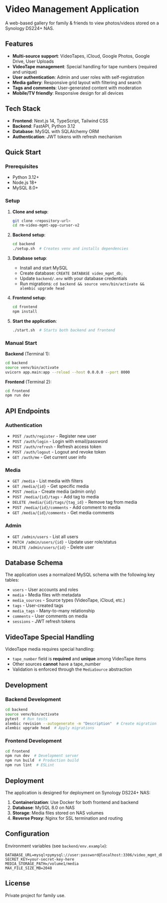 # Video Management Application

A web-based gallery for family & friends to view photos/videos stored on a Synology DS224+ NAS.

## Features

- **Multi-source support**: VideoTapes, iCloud, Google Photos, Google Drive, User Uploads
- **VideoTape management**: Special handling for tape numbers (required and unique)
- **User authentication**: Admin and user roles with self-registration
- **Media gallery**: Responsive grid layout with filtering and search
- **Tags and comments**: User-generated content with moderation
- **Mobile/TV friendly**: Responsive design for all devices

## Tech Stack

- **Frontend**: Next.js 14, TypeScript, Tailwind CSS
- **Backend**: FastAPI, Python 3.12
- **Database**: MySQL with SQLAlchemy ORM
- **Authentication**: JWT tokens with refresh mechanism

## Quick Start

### Prerequisites

- Python 3.12+
- Node.js 18+
- MySQL 8.0+

### Setup

1. **Clone and setup**:
   ```bash
   git clone <repository-url>
   cd rm-video-mgmt-app-cursor-v2
   ```

2. **Backend setup**:
   ```bash
   cd backend
   ./setup.sh  # Creates venv and installs dependencies
   ```

3. **Database setup**:
   - Install and start MySQL
   - Create database: `CREATE DATABASE video_mgmt_db;`
   - Update `backend/.env` with your database credentials
   - Run migrations: `cd backend && source venv/bin/activate && alembic upgrade head`

4. **Frontend setup**:
   ```bash
   cd frontend
   npm install
   ```

5. **Start the application**:
   ```bash
   ./start.sh  # Starts both backend and frontend
   ```

### Manual Start

**Backend** (Terminal 1):
```bash
cd backend
source venv/bin/activate
uvicorn app.main:app --reload --host 0.0.0.0 --port 8000
```

**Frontend** (Terminal 2):
```bash
cd frontend
npm run dev
```

## API Endpoints

### Authentication
- `POST /auth/register` - Register new user
- `POST /auth/login` - Login with email/password
- `POST /auth/refresh` - Refresh access token
- `POST /auth/logout` - Logout and revoke token
- `GET /auth/me` - Get current user info

### Media
- `GET /media` - List media with filters
- `GET /media/{id}` - Get specific media
- `POST /media` - Create media (admin only)
- `POST /media/{id}/tags` - Add tag to media
- `DELETE /media/{id}/tags/{tag_id}` - Remove tag from media
- `POST /media/{id}/comments` - Add comment to media
- `GET /media/{id}/comments` - Get media comments

### Admin
- `GET /admin/users` - List all users
- `PATCH /admin/users/{id}` - Update user role/status
- `DELETE /admin/users/{id}` - Delete user

## Database Schema

The application uses a normalized MySQL schema with the following key tables:

- `users` - User accounts and roles
- `media` - Media files with metadata
- `media_sources` - Source types (VideoTape, iCloud, etc.)
- `tags` - User-created tags
- `media_tags` - Many-to-many relationship
- `comments` - User comments on media
- `sessions` - JWT refresh tokens

## VideoTape Special Handling

VideoTape media requires special handling:
- `tape_number` field is **required** and **unique** among VideoTape items
- Other sources **cannot** have a tape_number
- Validation is enforced through the `MediaSource` abstraction

## Development

### Backend Development
```bash
cd backend
source venv/bin/activate
pytest  # Run tests
alembic revision --autogenerate -m "Description"  # Create migration
alembic upgrade head  # Apply migrations
```

### Frontend Development
```bash
cd frontend
npm run dev  # Development server
npm run build  # Production build
npm run lint  # ESLint
```

## Deployment

The application is designed for deployment on Synology DS224+ NAS:

1. **Containerization**: Use Docker for both frontend and backend
2. **Database**: MySQL 8.0 on NAS
3. **Storage**: Media files stored on NAS volumes
4. **Reverse Proxy**: Nginx for SSL termination and routing

## Configuration

Environment variables (see `backend/env.example`):

```env
DATABASE_URL=mysql+pymysql://user:password@localhost:3306/video_mgmt_db
SECRET_KEY=your-secret-key-here
MEDIA_STORAGE_PATH=/volume1/media
MAX_FILE_SIZE_MB=2048
```

## License

Private project for family use.
